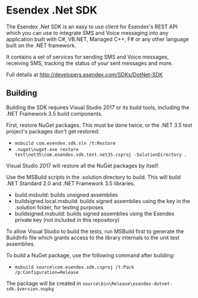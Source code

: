 Esendex .Net SDK
================

The Esendex .Net SDK is an easy to use client for Esendex's REST API which you can use to integrate SMS and Voice messaging into any application built with C#, VB.NET, Managed C++, F# or any other language built on the .NET framework. 

It contains a set of services for sending SMS and Voice messages, receiving SMS, tracking the status of your sent messages and more.

Full details at http://developers.esendex.com/SDKs/DotNet-SDK


## Building

Building the SDK requires Visual Studio 2017 or its build tools, including the .NET Framework 3.5 build components.

First, restore NuGet packages. This must be done twice, or the .NET 3.5 test project's packages don't get restored:

- `msbuild com.esendex.sdk.sln /t:Restore`
- `.nuget\nuget.exe restore test\net35\com.esendex.sdk.test.net35.csproj -SolutionDirectory .`

Visual Studio 2017 will restore all the NuGet packages by itself.

Use the MSBuild scripts in the .solution directory to build. This will build .NET Standard 2.0 and .NET Framework 3.5 libraries.

- build.msbuild: builds unsigned assemblies
- buildsigned.local.msbuild: builds signed assemblies using the key in the .solution folder, for testing purposes
- buildsigned.msbuild: builds signed assemblies using the Esendex private key (not included in this repository)

To allow Visual Studio to build the tests, run MSBuild first to generate the BuildInfo file which grants access to the library internals to the unit test assemblies.

To build a NuGet package, use the following command after building:

- `msbuild source\com.esendex.sdk.csproj /t:Pack /p:Configuration=Release`

The package will be created in `source\bin\Release\esendex-dotnet-sdk.$version.nupkg`
